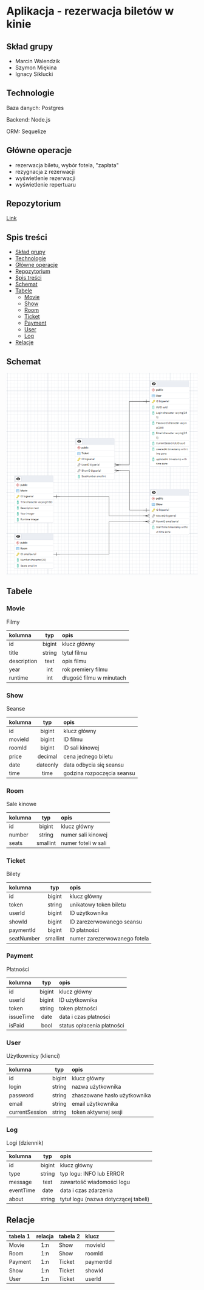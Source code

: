 # Aplikacja - rezerwacja biletów w kinie

## Skład grupy

- Marcin Walendzik
- Szymon Miękina
- Ignacy Siklucki

## Technologie

Baza danych: Postgres

Backend: Node.js

ORM: Sequelize

## Główne operacje

- rezerwacja biletu, wybór fotela, "zapłata"
- rezygnacja z rezerwacji
- wyświetlenie rezerwacji
- wyświetlenie repertuaru

## Repozytorium

[Link](https://github.com/szym-mie/cinema-tickets-project)



## Spis treści

* [Skład grupy](#skład-grupy)
* [Technologie](#technologie)
* [Główne operacje](#główne-operacje)
* [Repozytorium](#repozytorium)
* [Spis treści](#spis-treści)
* [Schemat](#schemat)
* [Tabele](#tabele)
    * [Movie](#movie)
    * [Show](#show)
    * [Room](#room)
    * [Ticket](#ticket)
    * [Payment](#payment)
    * [User](#user)
    * [Log](#log)
* [Relacje](#relacje)


## Schemat

![schema](schema/main.png)

## Tabele

### Movie
Filmy

|kolumna|typ|opis|
|:-|:-:|:-|
|id|bigint|klucz główny|
|title|string|tytuł filmu|
|description|text|opis filmu|
|year|int|rok premiery filmu|
|runtime|int|długość filmu w minutach|

### Show
Seanse

|kolumna|typ|opis|
|:-|:-:|:-|
|id|bigint|klucz główny|
|movieId|bigint|ID filmu|
|roomId|bigint|ID sali kinowej|
|price|decimal|cena jednego biletu|
|date|dateonly|data odbycia się seansu|
|time|time|godzina rozpoczęcia seansu|

### Room
Sale kinowe

|kolumna|typ|opis|
|:-|:-:|:-|
|id|bigint|klucz główny|
|number|string|numer sali kinowej|
|seats|smallint|numer foteli w sali|

### Ticket
Bilety

|kolumna|typ|opis|
|:-|:-:|:-|
|id|bigint|klucz główny|
|token|string|unikatowy token biletu|
|userId|bigint|ID użytkownika|
|showId|bigint|ID zarezerwowanego seansu|
|paymentId|bigint|ID płatności|
|seatNumber|smallint|numer zarezerwowanego fotela|

### Payment
Płatności

|kolumna|typ|opis|
|:-|:-:|:-|
|id|bigint|klucz główny|
|userId|bigint|ID użytkownika|
|token|string|token płatności|
|issueTime|date|data i czas płatności|
|isPaid|bool|status opłacenia płatności|

### User
Użytkownicy (klienci)

|kolumna|typ|opis|
|:-|:-:|:-|
|id|bigint|klucz główny|
|login|string|nazwa użytkownika|
|password|string|zhaszowane hasło użytkownika|
|email|string|email użytkownika|
|currentSession|string|token aktywnej sesji|

### Log
Logi (dziennik)

|kolumna|typ|opis|
|:-|:-:|:-|
|id|bigint|klucz główny|
|type|string|typ logu: INFO lub ERROR|
|message|text|zawartość wiadomości logu|
|eventTime|date|data i czas zdarzenia|
|about|string|tytuł logu (nazwa dotyczącej tabeli)|


## Relacje

|tabela 1|relacja|tabela 2|klucz|
|:-|:-:|:-|:-|
|Movie|1:n|Show|movieId|
|Room|1:n|Show|roomId|
|Payment|1:n|Ticket|paymentId|
|Show|1:n|Ticket|showId|
|User|1:n|Ticket|userId|
